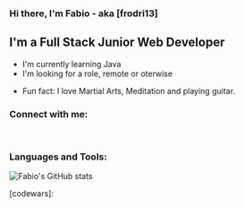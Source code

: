 ### Hi there, I'm Fabio - aka [frodri13]

## I'm a Full Stack Junior Web Developer

- I'm currently learning Java
- I'm looking for a role, remote or oterwise
<!-- - I'm working on my blog  -->
- Fun fact: I love Martial Arts, Meditation and playing guitar.

### Connect with me:

<br />

### Languages and Tools:

![Fabio's GitHub stats](https://github-readme-stats.vercel.app/api?username=frodri13&theme=dark&show_icons=true?theme=blue-green)

[portfolio]:
[linkedin]:
[codewars]:
